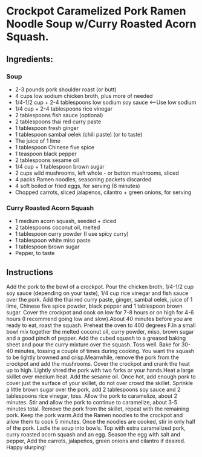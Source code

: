 # Crockpot Caramelized Pork Ramen Noodle Soup w/Curry Roasted Acorn Squash.

## Ingredients: 

### Soup
- 2-3 pounds pork shoulder roast (or butt)
- 4 cups low sodium chicken broth, plus more of needed
- 1/4-1/2 cup + 2-4 tablespoons low sodium soy sauce <--Use low sodium
- 1/4 cup + 2-4 tablespoons rice vinegar
- 2 tablespoons fish sauce (optional)
- 2 tablespoons thai red curry paste
- 1 tablespoon fresh ginger
- 1 tablespoon sambal oelek (chili paste) (or to taste)
- The juice of 1 lime
- 1 tablespoon Chinese five spice
- 1 teaspoon black pepper
- 2 tablespoons sesame oil
- 1/4 cup + 1 tablespoon brown sugar
- 2 cups wild mushrooms, left whole - or button mushrooms, sliced
- 4 packs Ramen noodles, seasoning packets discarded
- 4 soft boiled or fried eggs, for serving (6 minutes)
- Chopped carrots, sliced jalapenos, cilantro + green onions, for serving

### Curry Roasted Acorn Squash
- 1 medium acorn squash, seeded + diced
- 2 tablespoons coconut oil, melted
- 1 tablespoon curry powder (I use spicy curry)
- 1 tablespoon white miso paste
- 1 tablespoon brown sugar
- Pepper, to taste


## Instructions
Add the pork to the bowl of a crockpot. Pour the chicken broth, 1/4-1/2 cup soy sauce (depending on your taste), 1/4 cup rice vinegar and fish sauce over the pork. Add the thai red curry paste, ginger, sambal oelek, juice of 1 lime, Chinese five spice powder, black pepper and 1 tablespoon brown sugar. Cover the crockpot and cook on low for 7-8 hours or on high for 4-6 hours (I recommend going low and slow).About 40 minutes before you are ready to eat, roast the squash. Preheat the oven to 400 degrees F.In a small bowl mix together the melted coconut oil, curry powder, miso, brown sugar and a good pinch of pepper. Add the cubed squash to a greased baking sheet and pour the curry mixture over the squash. Toss well. Bake for 30-40 minutes, tossing a couple of times during cooking. You want the squash to be lightly browned and crisp.Meanwhile, remove the pork from the crockpot and add the mushrooms. Cover the crockpot and crank the heat up to high. Lightly shred the pork with two forks or your hands.Heat a large skillet over medium heat. Add the sesame oil. Once hot, add enough pork to cover just the surface of your skillet, do not over crowd the skillet. Sprinkle a little brown sugar over the pork, add 2 tablespoons soy sauce and 2 tablespoons rice vinegar, toss. Allow the pork to caramelize, about 2 minutes. Stir and allow the pork to continue to caramelize, about 3-5 minutes total. Remove the pork from the skillet, repeat with the remaining pork. Keep the pork warm.Add the Ramen noodles to the crockpot and allow them to cook 5 minutes. Once the noodles are cooked, stir in only half of the pork. Ladle the soup into bowls. Top with extra caramelized pork, curry roasted acorn squash and an egg. Season the egg with salt and pepper, Add the carrots, jalapeños, green onions and cilantro if desired. Happy slurping!
